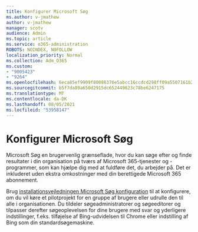 ```yaml
---
title: Konfigurer Microsoft Søg
ms.author: v-jmathew
author: v-jmathew
manager: scotv
audience: Admin
ms.topic: article
ms.service: o365-administration
ROBOTS: NOINDEX, NOFOLLOW
localization_priority: Normal
ms.collection: Adm_O365
ms.custom:
- "9005423"
- "9264"
ms.openlocfilehash: 6eca85ef9909f80086376e5abcc16ccdcd298ff09a5507161b222447d9f690c0
ms.sourcegitcommit: b5f7da89a650d2915dc652449623c78be6247175
ms.translationtype: MT
ms.contentlocale: da-DK
ms.lasthandoff: 08/05/2021
ms.locfileid: "53958147"
---
```

# <a name="set-up-microsoft-search"></a>Konfigurer Microsoft Søg

Microsoft Søg en brugervenlig grænseflade, hvor du kan søge efter og finde resultater i din organisation på tværs af Microsoft 365-tjenester og -programmer, som kan hjælpe dig med at fuldføre det, du arbejder på. Det er inkluderet uden ekstra omkostninger med din berettigede Microsoft 365 abonnement.

Brug [installationsvejledningen Microsoft Søg konfiguration](https://go.microsoft.com/fwlink/?linkid=2156919) til at konfigurere, om du vil køre et pilotprojekt for en gruppe af brugere eller udrulle den til alle i organisationen. Du tildeler søgeadministratorer og søgeeditorer og tilpasser derefter søgeoplevelsen for dine brugere med svar og yderligere indstillinger, f.eks. tilføjelse af Bing-udvidelsen til Chrome eller indstilling af Bing som din standardsøgemaskine.
